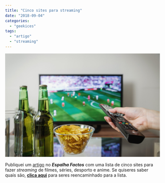 ```yaml
---
title: "Cinco sites para streaming"
date: "2018-09-04"
categories: 
  - "geekices"
tags: 
  - "artigo"
  - "streaming"
---
```


![streaming](images/streaming.jpeg)

Publiquei um [artigo](https://espalhafactos.com/2018/09/04/5-melhores-sites-de-streaming/) no _**Espalha Factos**_ com uma lista de cinco sites para fazer _streaming_ de filmes, séries, desporto e anime. Se quiseres saber quais são, **[clica aqui](https://espalhafactos.com/2018/09/04/5-melhores-sites-de-streaming/)** para seres reencaminhado para a lista.
